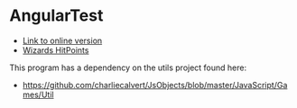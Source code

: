 AngularTest
===========

- [Link to online version](https://github.com/charliecalvert/JsObjects/blob/master/JavaScript/Games/CharacterCreate01/README.md)
- [Wizards HitPoints](http://www.wizards.com/default.asp?x=dnd/glossary&term=Glossary_dnd_hitpoints&alpha=)

This program has a dependency on the utils project found here:

- <https://github.com/charliecalvert/JsObjects/blob/master/JavaScript/Games/Util>